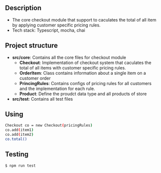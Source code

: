 ## Description

- The core checkout module that support to caculates the total of all item by applying customer specific pricing rules. 
- Tech stack: Typescript, mocha, chai

## Project structure
- **src/core**: Contains all the core files for checkout module
  -  **Checkout**: Implementation of checkout system that caculates the total of all items with customer specific pricing rules.
  -  **OrderItem**: Class contains information about a single item on a customer order
  -  **PrincingRules**: Contains configs of pricing rules for all customers and the implementation for each rule.
  -  **Product**: Define the proudct data type and all products of store
- **src/test**: Contains all test files

## Using
```bash
Checkout co = new Checkout(pricingRules)
co.add(item1)
co.add(item2)
co.total()
```

## Testing
```bash
$ npm run test

```
